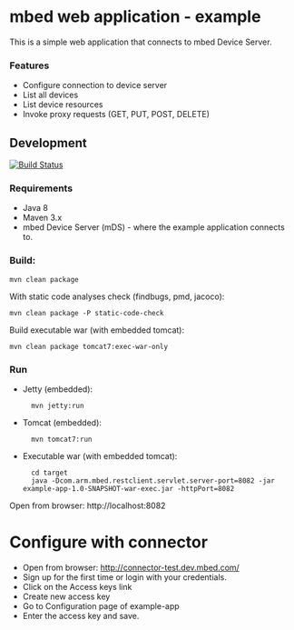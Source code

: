 mbed web application - example
==============================

This is a simple web application that connects to mbed Device Server. 

### Features

- Configure connection to device server
- List all devices
- List device resources
- Invoke proxy requests (GET, PUT, POST, DELETE) 
 

Development
-----------
[![Build Status](https://magnum.travis-ci.com/ARMmbed/mbed-webapp-example.svg?token=dwQ5RVGhwvjYBMfR1k6t&branch=master)](https://magnum.travis-ci.com/ARMmbed/mbed-webapp-example)

### Requirements
- Java 8
- Maven 3.x
- mbed Device Server (mDS) - where the example application connects to.

### Build:

    mvn clean package

With static code analyses check (findbugs, pmd, jacoco):

    mvn clean package -P static-code-check

Build executable war (with embedded tomcat):

    mvn clean package tomcat7:exec-war-only

### Run
- Jetty (embedded):
    
        mvn jetty:run

- Tomcat (embedded):

        mvn tomcat7:run

- Executable war (with embedded tomcat):

        cd target
        java -Dcom.arm.mbed.restclient.servlet.server-port=8082 -jar example-app-1.0-SNAPSHOT-war-exec.jar -httpPort=8082

Open from browser: http://localhost:8082

Configure with connector
==============================

- Open from browser: http://connector-test.dev.mbed.com/
- Sign up for the first time or login with your credentials. 
- Click on the Access keys link
- Create new access key
- Go to Configuration page of example-app
- Enter the access key and save.